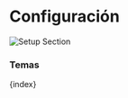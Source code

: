 <!-- add-breadcrumbs -->
# Configuración

<img class="screenshot" alt="Setup Section" src="{{docs_base_url}}/v12/assets/img/education/setup/setup-section.png">

### Temas

{index}
